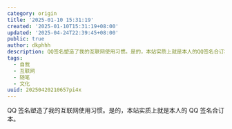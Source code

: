 ```yaml
---
category: origin
title: '2025-01-10 15:31:19'
created: '2025-01-10T15:31:19+08:00'
updated: '2025-04-24T22:39:45+08:00'
public: true
author: dkphhh
description: QQ签名塑造了我的互联网使用习惯。是的，本站实质上就是本人的QQ签名合订本……
tags:
  - 自我
  - 互联网
  - 随笔
  - 文化
uuid: 20250420210657pi4x
---
```


QQ 签名塑造了我的互联网使用习惯。是的，本站实质上就是本人的 QQ 签名合订本。
